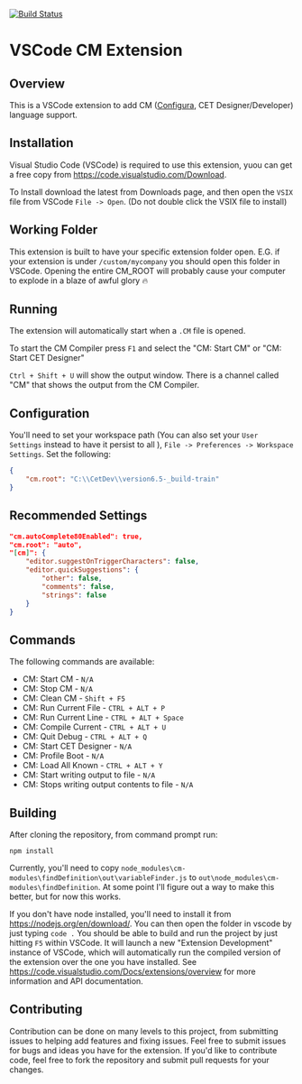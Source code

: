 [![Build Status](https://travis-ci.org/docura-io/vscode-cm.svg?branch=master)](https://travis-ci.org/docura-io/vscode-cm)
# VSCode CM Extension

## Overview
This is a VSCode extension to add CM ([Configura](http://configura.com), CET Designer/Developer) language
support.

## Installation
Visual Studio Code (VSCode) is required to use this extension, yuou can get
a free copy from https://code.visualstudio.com/Download.

To Install download the latest from Downloads page, and then open the `VSIX` 
file from VSCode `File -> Open`. (Do not double click the VSIX file to install)

## Working Folder
This extension is built to have your specific extension folder open. E.G. if 
your extension is under `/custom/mycompany` you should open this folder in 
VSCode. Opening the entire CM_ROOT will probably cause your computer to explode
in a blaze of awful glory :fire:

## Running
The extension will automatically start when a `.CM` file is opened.

To start the CM Compiler press `F1` and select the "CM: Start CM" or "CM: Start 
CET Designer"

`Ctrl + Shift + U` will show the output window. There is a channel called "CM" 
that shows the output from the CM Compiler.

## Configuration
You'll need to set your workspace path (You can also set your `User Settings`
 instead to have it persist to all
), `File -> Preferences -> Workspace Settings`. 
Set the following:

```JSON
{
    "cm.root": "C:\\CetDev\\version6.5-_build-train"
}
```

## Recommended Settings

```JSON
"cm.autoComplete80Enabled": true,
"cm.root": "auto",
"[cm]": {
    "editor.suggestOnTriggerCharacters": false,
    "editor.quickSuggestions": {
        "other": false,
        "comments": false,
        "strings": false
    }
}
```

## Commands
The following commands are available:

- CM: Start CM - `N/A`
- CM: Stop CM - `N/A`
- CM: Clean CM - `Shift + F5`
- CM: Run Current File - `CTRL + ALT + P`
- CM: Run Current Line - `CTRL + ALT + Space`
- CM: Compile Current - `CTRL + ALT + U`
- CM: Quit Debug - `CTRL + ALT + Q`
- CM: Start CET Designer - `N/A`
- CM: Profile Boot - `N/A`
- CM: Load All Known - `CTRL + ALT + Y`
- CM: Start writing output to file - `N/A`
- CM: Stops writing output contents to file - `N/A`

## Building
After cloning the repository, from command prompt run:
```shell
npm install
```

Currently, you'll need to copy `node_modules\cm-modules\findDefinition\out\variableFinder.js` to `out\node_modules\cm-modules\findDefinition`. At some point I'll figure out a way to make this better, but for now this works.

If you don't have node installed, you'll need to install it from https://nodejs.org/en/download/.  You can then open the folder in vscode by just typing `code .` You should be able to build and run the project by just hitting `F5` within VSCode.  It will launch a new "Extension Development" instance of VSCode, which will automatically run the compiled version of the extension over the one you have installed.  See https://code.visualstudio.com/Docs/extensions/overview for more information and API documentation.

## Contributing
Contribution can be done on many levels to this project, from submitting issues to helping add features and fixing issues. Feel free to submit issues for bugs and ideas you have for the extension. If you'd like to contribute code, feel free to fork the repository and submit pull requests for your changes.
